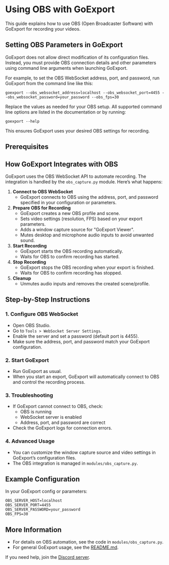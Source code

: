 # Using OBS with GoExport

This guide explains how to use OBS (Open Broadcaster Software) with GoExport for recording your videos.

## Setting OBS Parameters in GoExport

GoExport does not allow direct modification of its configuration files. Instead, you must provide OBS connection details and other parameters using command line arguments when launching GoExport.

For example, to set the OBS WebSocket address, port, and password, run GoExport from the command line like this:

```
goexport --obs_websocket_address=localhost --obs_websocket_port=4455 --obs_websocket_password=your_password --obs_fps=30
```

Replace the values as needed for your OBS setup. All supported command line options are listed in the documentation or by running:

```
goexport --help
```

This ensures GoExport uses your desired OBS settings for recording.

## Prerequisites

## How GoExport Integrates with OBS

GoExport uses the OBS WebSocket API to automate recording. The integration is handled by the `obs_capture.py` module. Here’s what happens:

1. **Connect to OBS WebSocket**
   - GoExport connects to OBS using the address, port, and password specified in your configuration or parameters.
2. **Prepare OBS for Recording**
   - GoExport creates a new OBS profile and scene.
   - Sets video settings (resolution, FPS) based on your export parameters.
   - Adds a window capture source for "GoExport Viewer".
   - Mutes desktop and microphone audio inputs to avoid unwanted sound.
3. **Start Recording**
   - GoExport starts the OBS recording automatically.
   - Waits for OBS to confirm recording has started.
4. **Stop Recording**
   - GoExport stops the OBS recording when your export is finished.
   - Waits for OBS to confirm recording has stopped.
5. **Cleanup**
   - Unmutes audio inputs and removes the created scene/profile.

## Step-by-Step Instructions

### 1. Configure OBS WebSocket

- Open OBS Studio.
- Go to `Tools > WebSocket Server Settings`.
- Enable the server and set a password (default port is 4455).
- Make sure the address, port, and password match your GoExport configuration.

### 2. Start GoExport

- Run GoExport as usual.
- When you start an export, GoExport will automatically connect to OBS and control the recording process.

### 3. Troubleshooting

- If GoExport cannot connect to OBS, check:
  - OBS is running
  - WebSocket server is enabled
  - Address, port, and password are correct
- Check the GoExport logs for connection errors.

### 4. Advanced Usage

- You can customize the window capture source and video settings in GoExport’s configuration files.
- The OBS integration is managed in `modules/obs_capture.py`.

## Example Configuration

In your GoExport config or parameters:

```
OBS_SERVER_HOST=localhost
OBS_SERVER_PORT=4455
OBS_SERVER_PASSWORD=your_password
OBS_FPS=30
```

## More Information

- For details on OBS automation, see the code in `modules/obs_capture.py`.
- For general GoExport usage, see the [README.md](README.md).

If you need help, join the [Discord server](https://discord.gg/ejwJYtQDrS).
